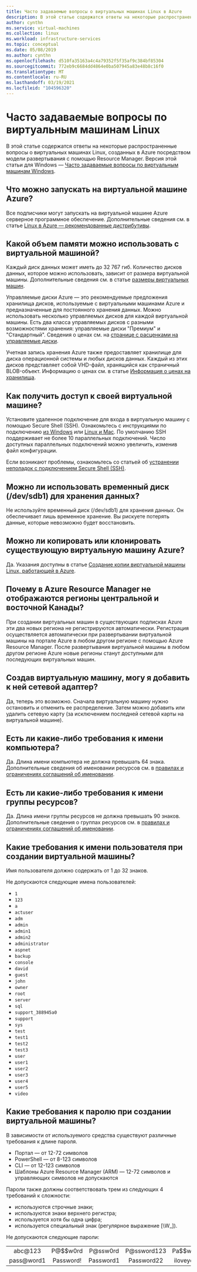 ```yaml
---
title: Часто задаваемые вопросы о виртуальных машинах Linux в Azure
description: В этой статье содержатся ответы на некоторые распространенные вопросы о виртуальных машинах Linux, созданных с помощью модели Resource Manager.
author: cynthn
ms.service: virtual-machines
ms.collection: linux
ms.workload: infrastructure-services
ms.topic: conceptual
ms.date: 05/08/2019
ms.author: cynthn
ms.openlocfilehash: d510fa35163a4c4a79352f5f35af9c384bf85304
ms.sourcegitcommit: 772eb9c6684dd4864e0ba507945a83e48b8c16f0
ms.translationtype: MT
ms.contentlocale: ru-RU
ms.lasthandoff: 03/19/2021
ms.locfileid: "104596320"
---
```

# <a name="frequently-asked-question-about-linux-virtual-machines"></a>Часто задаваемые вопросы по виртуальным машинам Linux
В этой статье содержатся ответы на некоторые распространенные вопросы о виртуальных машинах Linux, созданных в Azure посредством модели развертывания с помощью Resource Manager. Версия этой статьи для Windows — [Часто задаваемые вопросы по виртуальным машинам Windows](../windows/faq.md).

## <a name="what-can-i-run-on-an-azure-vm"></a>Что можно запускать на виртуальной машине Azure?
Все подписчики могут запускать на виртуальной машине Azure серверное программное обеспечение. Дополнительные сведения см. в статье [Linux в Azure — рекомендованные дистрибутивы](endorsed-distros.md).

## <a name="how-much-storage-can-i-use-with-a-virtual-machine"></a>Какой объем памяти можно использовать с виртуальной машиной?
Каждый диск данных может иметь до 32 767 гиб. Количество дисков данных, которое можно использовать, зависит от размера виртуальной машины. Дополнительные сведения см. в статье [размеры виртуальных машин](../sizes.md).

Управляемые диски Azure — это рекомендуемые предложения хранилища дисков, используемые с виртуальными машинами Azure и предназначенные для постоянного хранения данных. Можно использовать несколько управляемых дисков для каждой виртуальной машины. Есть два класса управляемых дисков с разными возможностями хранения: управляемые диски "Премиум" и "Стандартный". Сведения о ценах см. на [странице с расценками на управляемые диски](https://azure.microsoft.com/pricing/details/managed-disks).

Учетная запись хранения Azure также предоставляет хранилище для диска операционной системы и любых дисков данных. Каждый из этих дисков представляет собой VHD-файл, хранящийся как страничный BLOB-объект. Информацию о ценах см. в статье [Информация о ценах на хранилища](https://azure.microsoft.com/pricing/details/storage/).

## <a name="how-can-i-access-my-virtual-machine"></a>Как получить доступ к своей виртуальной машине?
Установите удаленное подключение для входа в виртуальную машину с помощью Secure Shell (SSH). Ознакомьтесь с инструкциями по подключению [из Windows](ssh-from-windows.md) или [Linux и Mac](mac-create-ssh-keys.md). По умолчанию SSH поддерживает не более 10 параллельных подключений. Число доступных параллельных подключений можно увеличить, изменив файл конфигурации.

Если возникают проблемы, ознакомьтесь со статьей об [устранении неполадок с подключением Secure Shell (SSH)](/troubleshoot/azure/virtual-machines/troubleshoot-ssh-connection?toc=%2fazure%2fvirtual-machines%2flinux%2ftoc.json).

## <a name="can-i-use-the-temporary-disk-devsdb1-to-store-data"></a>Можно ли использовать временный диск (/dev/sdb1) для хранения данных?
Не используйте временный диск (/dev/sdb1) для хранения данных. Он обеспечивает лишь временное хранение. Вы рискуете потерять данные, которые невозможно будет восстановить.

## <a name="can-i-copy-or-clone-an-existing-azure-vm"></a>Можно ли копировать или клонировать существующую виртуальную машину Azure?
Да. Указания доступны в статье [Создание копии виртуальной машины Linux, работающей в Azure](copy-vm.md).

## <a name="why-am-i-not-seeing-canada-central-and-canada-east-regions-through-azure-resource-manager"></a>Почему в Azure Resource Manager не отображаются регионы центральной и восточной Канады?
При создании виртуальных машин в существующих подписках Azure эти два новых региона не регистрируются автоматически. Регистрация осуществляется автоматически при развертывании виртуальной машины на портале Azure в любом другом регионе с помощью Azure Resource Manager. После развертывания виртуальной машины в любом другом регионе Azure новые регионы станут доступными для последующих виртуальных машин.

## <a name="can-i-add-a-nic-to-my-vm-after-its-created"></a>Создав виртуальную машину, могу я добавить к ней сетевой адаптер?
Да, теперь это возможно. Сначала виртуальную машину нужно остановить и отменить ее распределение. Затем можно добавить или удалить сетевую карту (за исключением последней сетевой карты на виртуальной машине). 

## <a name="are-there-any-computer-name-requirements"></a>Есть ли какие-либо требования к имени компьютера?
Да. Длина имени компьютера не должна превышать 64 знака. Дополнительные сведения об именовании ресурсов см. в [правилах и ограничениях соглашений об именовании](/azure/architecture/best-practices/resource-naming).

## <a name="are-there-any-resource-group-name-requirements"></a>Есть ли какие-либо требования к имени группы ресурсов?
Да. Длина имени группы ресурсов не должна превышать 90 знаков. Дополнительные сведения о группах ресурсов см. в [правилах и ограничениях соглашений об именовании](/azure/architecture/best-practices/resource-naming).

## <a name="what-are-the-username-requirements-when-creating-a-vm"></a>Какие требования к имени пользователя при создании виртуальной машины?

Имя пользователя должно содержать от 1 до 32 знаков.

Не допускаются следующие имена пользователей:

- `1`
- `123`
- `a`
- `actuser`
- `adm`
- `admin`
- `admin1`
- `admin2`
- `administrator`
- `aspnet`
- `backup`
- `console`
- `david`
- `guest`
- `john`
- `owner`
- `root`
- `server`
- `sql`
- `support_388945a0`
- `support`
- `sys`
- `test`
- `test1`
- `test2`
- `test3`
- `user`
- `user1`
- `user2`
- `user3`
- `user4`
- `user5`
- `video`


## <a name="what-are-the-password-requirements-when-creating-a-vm"></a>Какие требования к паролю при создании виртуальной машины?

В зависимости от используемого средства существуют различные требования к длине пароля.
 - Портал — от 12-72 символов
 - PowerShell — от 8-123 символов
 - CLI — от 12-123 символов
 - Шаблоны Azure Resource Manager (ARM) — 12-72 символов и управляющих символов не допускаются
 

Пароли также должны соответствовать трем из следующих 4 требований к сложности:

* используются строчные знаки;
* используются знаки верхнего регистра;
* используется хотя бы одна цифра;
* используется специальный знак (регулярное выражение [\W_]).

Не допускаются следующие пароли:

<table>
    <tr>
        <td style="text-align:center">abc@123</td>
        <td style="text-align:center">P@$$w0rd</td>
        <td style="text-align:center">P@ssw0rd</td>
        <td style="text-align:center">P@ssword123</td>
        <td style="text-align:center">Pa$$word</td>
    </tr>
    <tr>
        <td style="text-align:center">pass@word1</td>
        <td style="text-align:center">Password!</td>
        <td style="text-align:center">Password1</td>
        <td style="text-align:center">Password22</td>
        <td style="text-align:center">iloveyou!</td>
    </tr>
</table>